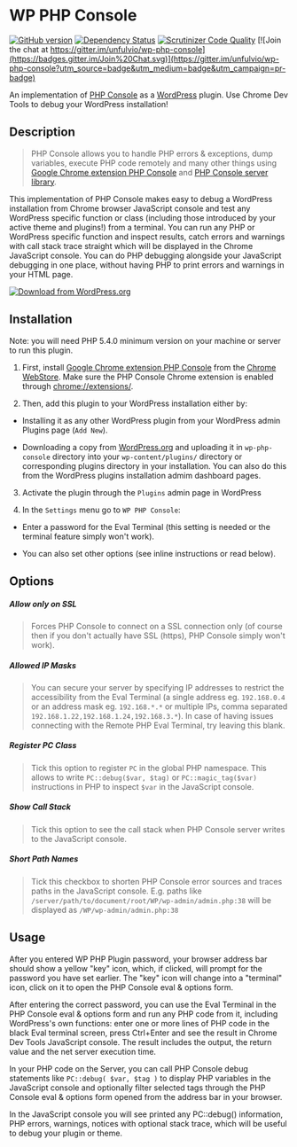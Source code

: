 # WP PHP Console

[![GitHub version](https://badge.fury.io/gh/unfulvio%2Fwp-php-console.svg)](http://badge.fury.io/gh/nekojira%2Fwp-php-console)
[![Dependency Status](https://gemnasium.com/nekojira/wp-php-console.svg)](https://gemnasium.com/nekojira/wp-php-console)
[![Scrutinizer Code Quality](https://scrutinizer-ci.com/g/unfulvio/wp-php-console/badges/quality-score.png?b=master)](https://scrutinizer-ci.com/g/unfulvio/wp-php-console/?branch=master)
[![Join the chat at https://gitter.im/unfulvio/wp-php-console](https://badges.gitter.im/Join%20Chat.svg)](https://gitter.im/unfulvio/wp-php-console?utm_source=badge&utm_medium=badge&utm_campaign=pr-badge)

An implementation of [PHP Console](https://github.com/barbushin/php-console "PHP Console") as a [WordPress](http://www.wordpress.org) plugin. Use Chrome Dev Tools to debug your WordPress installation!

## Description

> PHP Console allows you to handle PHP errors & exceptions, dump variables, execute PHP code remotely and many other things using [Google Chrome extension PHP Console](https://chrome.google.com/webstore/detail/php-console/nfhmhhlpfleoednkpnnnkolmclajemef) and [PHP Console server library](https://github.com/barbushin/php-console).

This implementation of PHP Console makes easy to debug a WordPress installation from Chrome browser JavaScript console and test any WordPress specific function or class (including those introduced by your active theme and plugins!) from a terminal. You can run any PHP or WordPress specific function and inspect results, catch errors and warnings with call stack trace straight which will be displayed in the Chrome JavaScript console. You can do PHP debugging alongside your JavaScript debugging in one place, without having PHP to print errors and warnings in your HTML page.

[![Download from WordPress.org](https://github.com/nekojira/wp-php-console/blob/master/assets/wordpress-download-btn.png)](https://wordpress.org/plugins/wp-php-console/)


## Installation

Note: you will need PHP 5.4.0 minimum version on your machine or server to run this plugin.

1. First, install [Google Chrome extension PHP Console](https://chrome.google.com/webstore/detail/php-console/nfhmhhlpfleoednkpnnnkolmclajemef) from the [Chrome WebStore](https://chrome.google.com/webstore/search/php%20console?_category=extensions).
Make sure the PHP Console Chrome extension is enabled through [chrome://extensions/](chrome://extensions/ "chrome://extensions/").

2. Then, add this plugin to your WordPress installation either by:

  - Installing it as any other WordPress plugin from your WordPress admin Plugins page (`Add New`).

  - Downloading a copy from [WordPress.org]((https://wordpress.org/plugins/wp-php-console/)) and uploading it in `wp-php-console` directory into your `wp-content/plugins/` directory or corresponding plugins directory in your installation. You can also do this from the WordPress plugins installation admim dashboard pages.

3. Activate the plugin through the `Plugins` admin page in WordPress

4. In the `Settings` menu go to `WP PHP Console`:

  - Enter a password for the Eval Terminal (this setting is needed or the terminal feature simply won't work).

  - You can also set other options (see inline instructions or read below).

## Options

##### Allow only on SSL	
> Forces PHP Console to connect on a SSL connection only (of course then if you don't actually have SSL (https), PHP Console simply won't work).

##### Allowed IP Masks
> You can secure your server by specifying IP addresses to restrict the accessibility from the Eval Terminal (a single address eg. `192.168.0.4` or an address mask eg. `192.168.*.*` or multiple IPs, comma separated `192.168.1.22,192.168.1.24,192.168.3.*`). In case of having issues connecting with the Remote PHP Eval Terminal, try leaving this blank.

##### Register PC Class
> Tick this option to register `PC` in the global PHP namespace. This allows to write `PC::debug($var, $tag)` or `PC::magic_tag($var)` instructions in PHP to inspect `$var` in the JavaScript console.

##### Show Call Stack	
> Tick this option to see the call stack when PHP Console server writes to the JavaScript console.

##### Short Path Names
> Tick this checkbox to shorten PHP Console error sources and traces paths in the JavaScript console. E.g. paths like `/server/path/to/document/root/WP/wp-admin/admin.php:38` will be displayed as `/WP/wp-admin/admin.php:38`

## Usage

After you entered WP PHP Plugin password, your browser address bar should show a yellow "key" icon, which, if clicked, will prompt for the password you have set earlier.
The "key" icon will change into a "terminal" icon, click on it to open the PHP Console eval & options form.

After entering the correct password, you can use the Eval Terminal in the PHP Console eval & options form and run any PHP code from it, including WordPress's own functions: enter one or more lines of PHP code in the black Eval terminal screen, press Ctrl+Enter and see the result in Chrome Dev Tools JavaScript console.
The result includes the output, the return value and the net server execution time.

In your PHP code on the Server, you can call PHP Console debug statements like `PC::debug( $var, $tag )` to display PHP variables in the JavaScript console and optionally filter selected tags through the PHP Console eval & options form opened from the address bar in your browser.

In the JavaScript console you will see printed any PC::debug() information, PHP errors, warnings, notices with optional stack trace, which will be useful to debug your plugin or theme.
